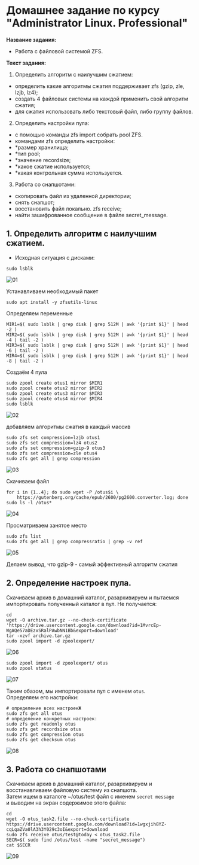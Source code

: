 # Домашнее задание по курсу "Administrator Linux. Professional"

**Название задания:** 

  - Работа с файловой системой ZFS. 

**Текст задания:** 

  1. Определить алгоритм с наилучшим сжатием:
  - определить какие алгоритмы сжатия поддерживает zfs (gzip, zle, lzjb, lz4);
  - создать 4 файловых системы на каждой применить свой алгоритм сжатия;
  - для сжатия использовать либо текстовый файл, либо группу файлов.
  2. Определить настройки пула:
  - с помощью команды zfs import собрать pool ZFS.
  - командами zfs определить настройки:
  - *размер хранилища;
  - *тип pool;
  - *значение recordsize;
  - *какое сжатие используется;
  - *какая контрольная сумма используется.
  3. Работа со снапшотами:
  - скопировать файл из удаленной директории;
  - снять снапшот;
  - восстановить файл локально. zfs receive;
  - найти зашифрованное сообщение в файле secret_message.

## 1. Определить алгоритм с наилучшим сжатием.
   
 - Исходная ситуация с дисками: 
 
```
sudo lsblk
```
![01](./screenshots/01.png)

Устанавливаем необходимый пакет

```
sudo apt install -y zfsutils-linux
``` 

Определяем переменные

```
MIR1=$( sudo lsblk | grep disk | grep 512M | awk '{print $1}' | head -2 )
MIR2=$( sudo lsblk | grep disk | grep 512M | awk '{print $1}' | head -4 | tail -2 )
MIR3=$( sudo lsblk | grep disk | grep 512M | awk '{print $1}' | head -6 | tail -2 )
MIR4=$( sudo lsblk | grep disk | grep 512M | awk '{print $1}' | head -8 | tail -2 )
```

Создаём 4 пула

```
sudo zpool create otus1 mirror $MIR1
sudo zpool create otus2 mirror $MIR2
sudo zpool create otus3 mirror $MIR3
sudo zpool create otus4 mirror $MIR4
sudo lsblk
```

![02](./screenshots/02.png)

добавляем алгоритмы сжатия в каждый массив

```
sudo zfs set compression=lzjb otus1
sudo zfs set compression=lz4 otus2
sudo zfs set compression=gzip-9 otus3
sudo zfs set compression=zle otus4
sudo zfs get all | grep compression
```

![03](./screenshots/03.png)

Скачиваем файл

```
for i in {1..4}; do sudo wget -P /otus$i \
    https://gutenberg.org/cache/epub/2600/pg2600.converter.log; done
sudo ls -l /otus*
```

![04](./screenshots/04.png)

Просматриваем занятое место

```
sudo zfs list
sudo zfs get all | grep compressratio | grep -v ref
```

![05](./screenshots/05.png)

Делаем вывод, что gzip-9 - самый эффективный алгоритм сжатия

## 2. Определение настроек пула.

Скачиваем архив в домашний каталог, разархивируем и пытаемся \
импортировать полученный каталог в пул. Не получается:

```
cd
wget -O archive.tar.gz --no-check-certificate 'https://drive.usercontent.google.com/download?id=1MvrcEp-WgAQe57aDEzxSRalPAwbNN1Bb&export=download'
tar -xzvf archive.tar.gz
sudo zpool import -d zpoolexport/
```

![06](./screenshots/06.png)

```
sudo zpool import -d zpoolexport/ otus
sudo zpool status
```

![07](./screenshots/07.png)

Таким обазом, мы импортировали пул с именем ```otus```. \
Определяем его настройки:

```
# определение всех настроекЖ
sudo zfs get all otus
# определение конкретных настроек:
sudo zfs get readonly otus
sudo zfs get recordsize otus
sudo zfs get compression otus
sudo zfs get checksum otus
```

![08](./screenshots/08.png)

## 3. Работа со снапшотами 

Скачиваем архив в домашний каталог, разархивируем и  \
восстанавливаем файловую систему из снапшота. \
Затем ищем в каталоге ~/otus/test файл с именем ```secret message``` \
и выводим на экран содержимое этого файла:

```
cd
wget -O otus_task2.file --no-check-certificate https://drive.usercontent.google.com/download?id=1wgxjih8YZ-cqLqaZVa0lA3h3Y029c3oI&export=download
sudo zfs receive otus/test@today < otus_task2.file
SECR=$( sudo find /otus/test -name "secret_message")
cat $SECR 
```

![09](./screenshots/09.png)
